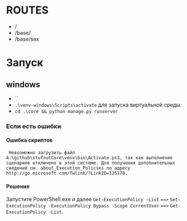 # ROUTES
- /
- /base/
- /base/sex

# Запуск

## windows
- ``
- `.\venv-windows\Scripts\activate` для запуска виртуальной среды.
- `cd .\core && python manage.py runserver`

### Если есть ошибки
#### Ошибка скриптов

` Невозможно загрузить файл A:\github\stufnutCore\venv\bin\Activate.ps1, так как выполнение сценариев отключено в этой системе. Для получения дополнительных сведений см. about_Execution_Policies по адресу http://go.microsoft.com/fwlink/?LinkID=135170.`

#### Решение
Запустите PowerShell.exe и далее `Get-ExecutionPolicy -List` `==>` `Set-ExecutionPolicy -ExecutionPolicy Bypass -Scope CurrentUser` `==>` `Get-ExecutionPolicy -List`.
